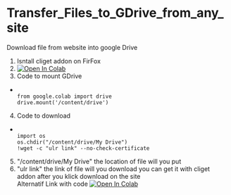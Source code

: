 # Transfer_Files_to_GDrive_from_any_site
Download file from website into google Drive
1. Isntall cliget addon on FirFox
2. <a href="https://colab.research.google.com/github/Fhyrhosh/Transfer_File_to_GDrive/blob/main/Download_to_gdrive.ipynb" target="_parent\"><img src="https://colab.research.google.com/assets/colab-badge.svg" alt="Open In Colab"/></a>
3. Code to mount GDrive
-   ```console  

    from google.colab import drive
    drive.mount('/content/drive')
    
    ```
4. Code to download
-   ```console  

    import os
    os.chdir("/content/drive/My Drive")
    !wget -c "ulr link" --no-check-certificate
    ```
5. "/content/drive/My Drive" the location of file will you put
6. "ulr link" the link of file will you download you can get it with cliget addon after you klick download on the site
 <br>Alternatif Link with code <a href="https://colab.research.google.com/drive/1YD_o2k9LaXdCe8vgXGBcyiQpz7r5JaXm?usp=sharing" target="_parent\"><img src="https://colab.research.google.com/assets/colab-badge.svg" alt="Open In Colab"/></a>
